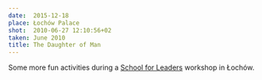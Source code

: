 ```yaml
---
date:  2015-12-18
place: Łochów Palace
shot:  2010-06-27 12:10:56+02
taken: June 2010
title: The Daughter of Man
---
```


Some more fun activities during a [School for Leaders](http://szkola-liderow.pl/home.php) workshop in Łochów.
